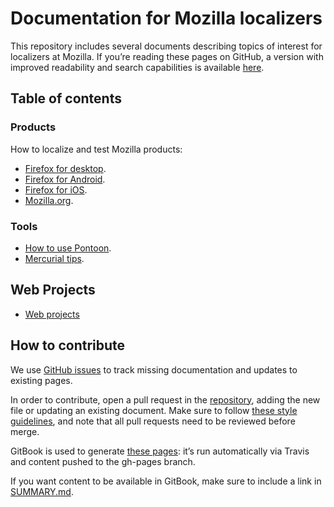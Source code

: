 # Documentation for Mozilla localizers

This repository includes several documents describing topics of interest for localizers at Mozilla. If you’re reading these pages on GitHub, a version with improved readability and search capabilities is available [here](https://mozilla-l10n.github.io/localizer-documentation).

## Table of contents

### Products

How to localize and test Mozilla products:
* [Firefox for desktop](products/firefox_desktop/README.md).
* [Firefox for Android](products/firefox_android/README.md).
* [Firefox for iOS](products/firefox_ios/README.md).
* [Mozilla.org](products/mozilla_org/README.md).

### Tools

* [How to use Pontoon](tools/pontoon/README.md).
* [Mercurial tips](tools/mercurial/README.md).

## Web Projects

* [Web projects](webprojects/README.md)

## How to contribute

We use [GitHub issues](https://github.com/mozilla-l10n/localizer-documentation/issues) to track missing documentation and updates to existing pages.

In order to contribute, open a pull request in the [repository](https://github.com/mozilla-l10n/localizer-documentation), adding the new file or updating an existing document. Make sure to follow [these style guidelines](https://github.com/mozilla-l10n/documentation/blob/master/misc/documentation_styleguide.md), and note that all pull requests need to be reviewed before merge.

GitBook is used to generate [these pages](https://mozilla-l10n.github.io/localizer-documentation): it’s run automatically via Travis and content pushed to the gh-pages branch.

If you want content to be available in GitBook, make sure to include a link in [SUMMARY.md](SUMMARY.md).
